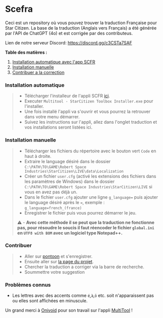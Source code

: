 # Scefra
Ceci est un repository où vous pouvez trouver la traduction Française pour Star Citizen.
La base de la traduction (Anglais vers Français) a été générée par l'API de ChatGPT (4o) et est corrigée par des contributeus.

Lien de notre serveur Discord: https://discord.gg/c3CSTa7SAF

**Table des matières :**
1. [Installation automatique avec l'app SCFR](#installation-automatique)
2. [Installation manuelle](#installation-manuelle)
3. [Contribuer a la correction](#contribuer)

### Installation automatique
> - Télécharger l'installeur de l'appli SCFR [ici]([https://github.com/Skullyfox/SCFR/releases](https://www.microsoft.com/store/productId/9MWD1VN65WCN?ocid=pdpshare)).
> - Executer `Multitool - StarCitizen Toolbox Installer.exe` pour l'installer.
> - Une fois installé l'appli va s'ouvrir et vous pourrez la retrouver dans votre menu démarrer.
> - Suivez les instructions sur l'appli, allez dans l'onglet traduction et vos installations seront listées ici.

### Installation manuelle
> - Télécharger les fichiers du répertoire avec le bouton vert `Code` en haut à droite.
> - Extraire le language désiré dans le dossier `C:\PATH\TO\GAME\Robert Space Industries\StarCitizen\LIVE\data\Localization`
> - Créer un fichier `user.cfg` (activé les extensions des fichiers dans les paramètres de Windows) dans le dossier `C:\PATH\TO\GAME\Robert Space Industries\StarCitizen\LIVE` si vous en avez pas déjà un.
> - Dans le fichier `user.cfg` ajouter une ligne `g_language=` puis ajouter le language désiré après le `=`, exemple : `g_language=french_(france)`
> - Enregistrer le fichier puis vous pourrez démarrer le jeu.
> 
> :warning: - **Avec cette méthode il se peut que la traduction ne fonctionne pas, pour résoudre le soucis il faut réencoder le fichier `global.ini` en `UTF8 with BOM` avec un logiciel type Notepad++.**

### Contribuer
> - Aller sur [pontoon](https://pontoon.scefra.fr) et s'enregistrer.
> - Ensuite aller sur [la page du projet](https://pontoon.scefra.fr/fr/scefra/locales/fr/global.ini/).
> - Chercher la traduction a corriger via la barre de recherche.
> - Soummettre votre suggestion

### Problèmes connus
- Les lettres avec des accents comme `é`,`à`,`ö` etc. soit n'apparaissent pas ou elles sont affichées en minuscule.

Un grand merci à [Onivoid](https://github.com/Skullyfox) pour son travail sur l'appli [MultiTool](https://github.com/Skullyfox/SCFR) !
